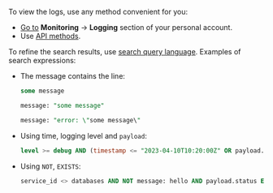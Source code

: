 To view the logs, use any method convenient for you:

- [Go to](https://msk.cloud.vk.com/app/en) **Monitoring** → **Logging** section of your personal account.
- Use [API methods](/ru/additionals/api/logging "change-lang").

To refine the search results, use [search query language](../../concepts/search-tools/). Examples of search expressions:

- The message contains the line:

  ```sql
  some message
  ```

  ```sql
  message: "some message"
  ```

  ```sql
  message: "error: \"some message\"
  ```

- Using time, logging level and `payload`:

  ```sql
  level >= debug AND (timestamp <= "2023-04-10T10:20:00Z" OR payload.code = 200)
  ```

- Using `NOT`, `EXISTS`:

  ```sql
  service_id <> databases AND NOT message: hello AND payload.status EXISTS
  ```

